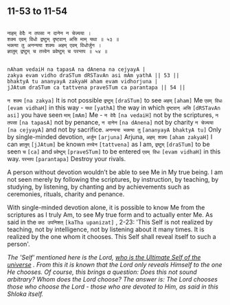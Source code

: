 ## 11-53 to 11-54

```shloka-sa

नाहम् वेदैः न तपसा न दानेन न चेज्यया ।
शक्य एवम् विधो द्रष्टुम् दृष्टवान् असि माम् यथा ॥ ५३ ॥
भक्त्या तु अनन्यया शक्यः अहम् एवम् विधोर्जुन ।
ज्ञातुम् द्रष्टुम् च तत्त्वेन प्रवेष्टुम् च परन्तप ॥ ५४ ॥

```
```shloka-sa-hk

nAham vedaiH na tapasA na dAnena na cejyayA |
zakya evam vidho draSTum dRSTavAn asi mAm yathA || 53 ||
bhaktyA tu ananyayA zakyaH aham evam vidhorjuna |
jJAtum draSTum ca tattvena praveSTum ca parantapa || 54 ||

```
`न शक्य` `[na zakya]` It is not possible `द्रष्टुम्` `[draSTum]` to see `अहम्` `[aham]` Me `एवम् विधः` `[evam vidhaH]` in this way - `यथा` `[yathA]` the way in which `दृष्टवान् असि` `[dRSTavAn asi]` you have seen `माम्` `[mAm]` Me - `न वेदैः` `[na vedaiH]` not by the scriptures, `न तपसा` `[na tapasA]` not by penance, `न दानेन` `[na dAnena]` not by charity `न चेज्यया` `[na cejyayA]` and not by sacrifice.
`अनन्यया भक्त्या तु` `[ananyayA bhaktyA tu]` Only by single-minded devotion, `अर्जुन` `[arjuna]` Arjuna, `अहम् शक्यः` `[aham zakyaH]` I can `ज्ञातुम्` `[jJAtum]` be known `तत्त्वेन` `[tattvena]` as I am, `द्रष्टुम्` `[draSTum]` to be seen `च` `[ca]` and `प्रवेष्टुम्` `[praveSTum]` to be entered `एवम् विधः` `[evam vidhaH]` in this way. `परन्तप` `[parantapa]` Destroy your rivals.

A person without devotion wouldn’t be able to see Me in My true being. I am not seen merely by following the scriptures, by instruction, by teaching, by studying, by listening, by chanting and by achievements such as ceremonies, rituals, charity and penance. 

With single-minded devotion alone, it is possible to know Me from the scriptures as I truly Am, to see My true form and to actually enter Me. As said in the 
`कठ उपनिशत्` `[kaTha upanizat]` , 2-23:
 'This Self is not realized by teaching, not by intelligence, not by listening about it many times. It is realized by the one whom it chooses. This Self shall reveal itself to such a person'.

_The 'Self' mentioned here is the Lord, 
[who is the Ultimate Self of the universe](7-13.md#universe_as_his_body)
. From this it is known that the Lord only reveals Himself to the one He chooses. Of course, this brings a question: Does this not sound arbitrary? Whom does the Lord choose? The answer is: The Lord chooses those who choose the Lord - those who are devoted to Him, as said in this Shloka itself._
